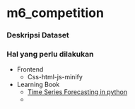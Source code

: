 # m6_competition

### Deskripsi Dataset

### Hal yang perlu dilakukan

- Frontend
  - Css-html-js-minify
- Learning Book
  - [Time Series Forecasting in python](https://www.manning.com/books/time-series-forecasting-in-python-book)
  -
